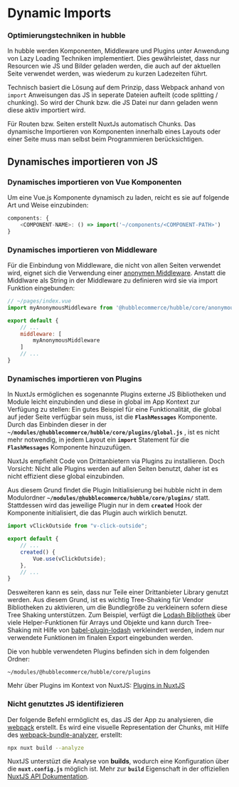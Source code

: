# Dynamic Imports
### Optimierungstechniken in hubble

In hubble werden Komponenten, Middleware und Plugins unter Anwendung von Lazy Loading Techniken implementiert.
Dies gewährleistet, dass nur Resourcen wie JS und Bilder geladen werden, die auch auf der aktuellen Seite verwendet werden, 
was wiederum zu kurzen Ladezeiten führt.

Technisch basiert die Lösung auf dem Prinzip, dass Webpack anhand von `import` Anweisungen das JS in seperate Dateien aufteilt (code splitting / chunking).
So wird der Chunk bzw. die JS Datei nur dann geladen wenn diese aktiv importiert wird. 

Für Routen bzw. Seiten erstellt NuxtJs automatisch Chunks. Das dynamische Importieren von Komponenten innerhalb eines Layouts oder einer Seite muss man
selbst beim Programmieren berücksichtigen. 


## Dynamisches importieren von JS
### Dynamisches importieren von Vue Komponenten

Um eine Vue.js Komponente dynamisch zu laden, reicht es sie auf folgende Art und Weise einzubinden:

``` js
components: {
    <COMPONENT-NAME>: () => import('~/components/<COMPONENT-PATH>')
}
```


### Dynamisches importieren von Middleware
Für die Einbindung von Middleware, die nicht von allen Seiten verwendet wird, eignet sich die Verwendung einer [anonymen Middleware](https://nuxtjs.org/api/pages-middleware/#anonymous-middleware).
Anstatt die Middlware als String in der Middleware zu definieren wird sie via import Funktion eingebunden: 

``` js
// ~/pages/index.vue
import myAnonymousMiddleware from '@hubblecommerce/hubble/core/anonymous-middleware/myAnonymousMiddleware';

export default {
    // ...
    middleware: [
        myAnonymousMiddleware
    ]
    // ...
}
```


### Dynamisches importieren von Plugins
In NuxtJs ermöglichen es sogenannte Plugins externe JS Bibliotheken und Module leicht einzubinden und diese in global im App Kontext zur Verfügung zu stellen:
Ein gutes Beispiel für eine Funktionalität, die global auf jeder Seite verfügbar sein muss, ist die __`FlashMessages`__ Komponente.
Durch das Einbinden dieser in der __`~/modules/@hubblecommerce/hubble/core/plugins/global.js`__ , 
ist es nicht mehr notwendig, in jedem Layout ein __`import`__ Statement für die __`FlashMessages`__ Komponente hinzuzufügen.

NuxtJs empfiehlt Code von Drittanbietern via Plugins zu installieren. Doch Vorsicht: Nicht alle Plugins werden auf allen Seiten benutzt, 
daher ist es nicht effizient diese global einzubinden. 

Aus diesem Grund findet die Plugin Initialisierung bei hubble  nicht in dem Modulordner __`~/modules/@hubblecommerce/hubble/core/plugins/`__ statt. 
Stattdessen wird das jeweilige Plugin nur in dem __`created`__ Hook der Komponente initialisiert, die das Plugin auch wirklich benutzt.
 
``` js
import vClickOutside from "v-click-outside";

export default {
    // ...
    created() {
        Vue.use(vClickOutside);
    },
    // ...
}
```

Desweiteren kann es sein, dass nur Teile einer Drittanbieter Library genutzt werden. 
Aus diesem Grund, ist es wichtig Tree-Shaking für Vendor Bibliotheken zu aktivieren, um die Bundlegröße zu verkleinern sofern diese Tree Shaking unterstützen.
Zum Beispiel, verfügt die [Lodash Bibliothek](https://lodash.com/docs/) über viele Helper-Funktionen für Arrays und Objekte und kann durch Tree-Shaking 
mit Hilfe von [babel-plugin-lodash](https://www.npmjs.com/package/babel-plugin-lodash) verkleindert werden, indem nur verwendete Funktionen im finalen Export 
eingebunden werden.

Die von hubble verwendeten Plugins befinden sich in dem folgenden Ordner:
```
~/modules/@hubblecommerce/hubble/core/plugins
```

Mehr über Plugins im Kontext von NuxtJS: [Plugins in NuxtJS](https://nuxtjs.org/guide/plugins)


### Nicht genutztes JS identifizieren
Der folgende Befehl ermöglicht es, das JS der App zu analysieren, die [webpack](https://webpack.js.org/) erstellt.
Es wird eine visuelle Representation der Chunks, mit Hilfe des [webpack-bundle-analyzer](https://www.npmjs.com/package/webpack-bundle-analyzer), erstellt:

``` bash
npx nuxt build --analyze
```
NuxtJS unterstüzt die Analyse von __builds__, wodurch eine Konfiguration über die __`nuxt.config.js`__ möglich ist.
Mehr zur __`build`__ Eigenschaft in der offiziellen [NuxtJS API Dokumentation](https://nuxtjs.org/api/configuration-build/#analyze).
